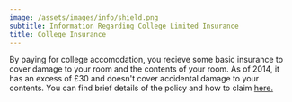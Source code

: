 ```yaml
---
image: /assets/images/info/shield.png
subtitle: Information Regarding College Limited Insurance
title: College Insurance
---
```


By paying for college accomodation, you recieve some basic insurance to cover damage to your room and the contents of your room. As of 2014, it has an excess of £30 and doesn't cover accidental damage to your contents. You can find brief details of the policy and how to claim [here.](/pdf/insurance.pdf)